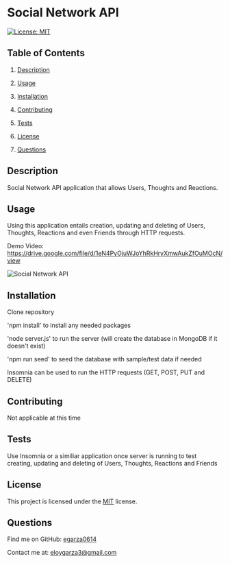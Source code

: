 # Social Network API

[![License: MIT](https://img.shields.io/badge/License-MIT-yellow.svg)](https://opensource.org/licenses/MIT)

## Table of Contents

1. [Description](#description)
2. [Usage](#usage)

3. [Installation](#installation)
4. [Contributing](#contributing)

5. [Tests](#tests)

6. [License](#license)

7. [Questions](#questions)

## Description

Social Network API application that allows Users, Thoughts and Reactions.

## Usage

Using this application entails creation, updating and deleting of Users, Thoughts, Reactions and even Friends through HTTP requests.

Demo Video: https://drive.google.com/file/d/1eN4PyOjuWJoYhRkHryXmwAukZfOuMOcN/view

![Social Network API](./public/images/social-network-api-1.png)

## Installation

Clone repository

'npm install' to install any needed packages

'node server.js' to run the server (will create the database in MongoDB if it doesn't exist)

'npm run seed' to seed the database with sample/test data if needed

Insomnia can be used to run the HTTP requests (GET, POST, PUT and DELETE)

## Contributing

Not applicable at this time

## Tests

Use Insomnia or a similiar application once server is running to test creating, updating and deleting of Users, Thoughts, Reactions and Friends

## License

This project is licensed under the [MIT](https://opensource.org/licenses/MIT) license.

## Questions

Find me on GitHub: [egarza0614](https://github.com/egarza0614)

Contact me at: [eloygarza3@gmail.com](mailto:eloygarza3@gmail.com)
